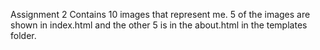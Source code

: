 Assignment 2
Contains 10 images that represent me.
5 of the images are shown in index.html and the other 5 is in the about.html in the templates folder.
